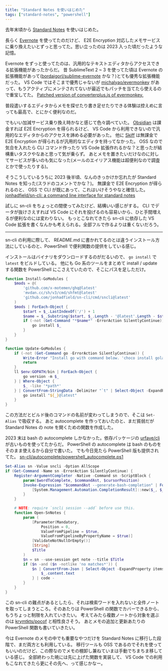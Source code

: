 ```yaml
---
title: "Standard Notes を使いはじめた"
tags: ["standard-notes", "powershell"]
---
```


去年末頃から [Standard Notes](https://standardnotes.com/) を使いはじめた。

長らく [Evernote](https://evernote.com/) を使ってたのだけど、 E2E Encryption 対応したメモサービスに乗り換えたいとずっと思ってた。思い立ったのは 2023 入った頃だったような記憶。

Evernote をずっと使ってたのは、汎用的なテキストエディタからアクセスできる拡張機能があったからだ。
昔 SublimeText 2 ~ 3 を使ってた頃は Evernote の拡張機能があって([bordaigorl/sublime-evernote](https://github.com/bordaigorl/sublime-evernote) かな？)とても優秀な拡張機能だった。
VS Code ではそこまで優秀じゃないが [michalyao/evermonkey](https://github.com/michalyao/evermonkey) があって、もうアクティブにメンテされてないが最近でもパッチを当てたら使えるので重宝してた。 [Patched version of converterplus.js of evermonkey.](https://gist.github.com/krymtkts/8a5a3a5a7e1efe9db7f2c6bbda337571)

普段遣いするエディタからメモを探せたり書き足せたりできる体験は控えめに言っても最高で、とにかく便利なのだ。

でもいい加減サービス乗り換え時かなと感じて色々調べていた。
[Obsidian](https://obsidian.md/) は課金すれば E2E Encryption を得られるけど、 VS Code から利用できないので汎用的なエディタからのアクセスを諦める必要があった。
他に [Skiff](https://skiff.com/) は無課金で E2E Encryption が得られるが汎用的なエディタを持ってなかった。 OSS なので気合を入れたら CLI コマンド作ったり VS Code 拡張作れるかな？と思ったが結構重いタスクやなあと思って気が乗らず。
あとメモを置きたいだけなのに対してサービスが多いのも気になった(メールのエイリアス機能は超便利なので調査とかで使ったりする)。

そうこうしているうちに 2023 後半頃、なんのきっかけか忘れたが Standard Notes を知った(スラドのコメントでかな？)。
無課金で E2E Encryption が得られるのと、 OSS で CLI が既にあって、これはいけそうやなと確信した。
[jonhadfield/sn-cli: a command line interface for standard notes](https://github.com/jonhadfield/sn-cli)

試しに sn-cli をちょっとの間使ってみたけど、結構いい感じがする。 CLI でデータが抜けさえすれば VS Code にそれを投げるのも容易いから、ひと手間増えるが便利なのには変わりない。
もっとこなれてきたら sn-cli に依存した VS Code 拡張を書くなんかも考えられる。全部フルで作るよりは重くないだろう。

---

sn-cli の利用に際して、 README.md に書かれてるのとは違うインストール方法にしているのと、PowerShell で便利関数の提供をしている感じ。

インストールはバイナリをダウンロードするのがだるいので、 `go install` で `latest` をビルドしている。
他にも Go 系のツールをまとめて install / update する関数を PowerShell にこさえていたので、そこにパスを足しただけ。

```powershell
function Install-GoModules {
    $mods = @(
        'github.com/x-motemen/ghq@latest'
        'mvdan.cc/sh/v3/cmd/shfmt@latest'
        'github.com/jonhadfield/sn-cli/cmd/sncli@latest'
    )
    $mods | ForEach-Object {
        $start = $_.LastIndexOf('/') + 1
        $name = $_.Substring($start, $_.Length - '@latest'.Length - $start)
        if (-not (Get-Command "*$name*" -ErrorAction SilentlyContinue)) {
            go install $_
        }
    }
}

function Update-GoModules {
    if (-not (Get-Command go -ErrorAction SilentlyContinue)) {
        Write-Error "Install go with command below. 'choco install golang -y'"
        return
    }
    ll $env:GOPATH/bin | ForEach-Object {
        go version -m $_
    } | Where-Object {
        $_ -like '*path*'
    } | ConvertFrom-StringData -Delimiter "`t" | Select-Object -ExpandProperty Values | ForEach-Object {
        go install "${_}@latest"
    }
}
```

この方法だとビルド後のコマンドの名前が変わってしまうので、そこは `Set-Alias` で吸収する。
あと autocomplete を作っておいたのと、まだ貧弱だが Standard Notes の note を開くための関数を作成した。

2023 末は bash の autocomplete しかなかった。依存パッケージの [urfave/cli](https://github.com/urfave/cli) が古いものを使ってたからだ。 PowerShell の autocomplete は bash のものをそのまま使えるから自分で書いた。
でも今日見たら PowerShell 版も提供されてた。 [sn-cli/autocomplete/powershell_autocomplete.ps1](https://github.com/jonhadfield/sn-cli/blob/24f49af4729c9f5e29b0cd27f94803018f12beea/autocomplete/powershell_autocomplete.ps1)

```powershell
Set-Alias sn -Value sncli -Option AllScope
if (Get-Command -Name sn -ErrorAction SilentlyContinue) {
    Register-ArgumentCompleter -Native -Command sn -ScriptBlock {
        param($wordToComplete, $commandAst, $cursorPosition)
        Invoke-Expression "$commandAst --generate-bash-completion" | ForEach-Object {
            [System.Management.Automation.CompletionResult]::new($_, $_, 'ParameterValue', $_)
        }
    }

    # NOTE: require `sncli session --add` before use this.
    function Open-SnNotes {
        param (
            [Parameter(Mandatory,
                Position = 0,
                ValueFromPipeline = $true,
                ValueFromPipelineByPropertyName = $true)]
            [ValidateNotNullOrEmpty()]
            [String]
            $Title
        )
        $n = sn --use-session get note --title $Title
        if ($n -and ($n -notlike 'no matches*')) {
            $n | ConvertFrom-Json | Select-Object -ExpandProperty items | ForEach-Object {
                $_.content.text
            } | code -
        }
    }
}
```

この sn-cli の難点があるとしたら、それは検索ワードを入れないと全件ノートを取ってしまうところ。そのあたりは PowerShell の関数でカバーできるから、もうちょっと制限を入れていきたい。
考えてみたら複数ノートから対象を選ぶのは [krymtkts/pocof](https://github.com/krymtkts/pocof) と相性良さそう。
あとメモの追加と更新あたりの PowerShell 関数も書いていきたい。

今は Evernote のメモの中でも重要なやつだけを Standard Notes に移行した段階で、まだ両方とも利用している。
移行ツールも OSS であるのでそれを使ってもいいのだけど、この際なのでメモの棚卸し兼ねていまは手動でちまちま移している感じ。
全部終わった暁には先に上げた関数を実装して、 VS Code での利用もこなれてきたら更にその先へ、って感じかなー。
